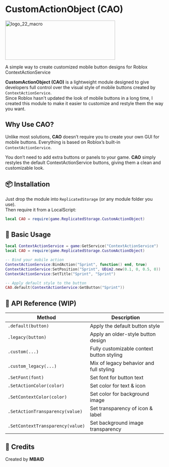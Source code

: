# CustomActionObject (CAO)

<img width="349" height="125" alt="logo_22_macro" src="https://github.com/user-attachments/assets/6ca7a63a-7bd7-4cac-9caf-3f2a9f4d9ee1" />

A simple way to create customized mobile button designs for Roblox ContextActionService

**CustomActionObject (CAO)** is a lightweight module designed to give developers full control over the visual style of mobile buttons created by `ContextActionService`.  
Since Roblox hasn't updated the look of mobile buttons in a long time, I created this module to make it easier to customize and restyle them the way you want.

## Why Use CAO?
Unlike most solutions, **CAO** doesn’t require you to create your own GUI for mobile buttons.
Everything is based on Roblox’s built-in `ContextActionService`.

You don’t need to add extra buttons or panels to your game.
**CAO** simply restyles the default ContextActionService buttons, giving them a clean and customizable look.

## 📦 Installation

Just drop the module into `ReplicatedStorage` (or any module folder you use).  
Then require it from a LocalScript:

```lua
local CAO = require(game.ReplicatedStorage.CustomActionObject)
```
## 🔧 Basic Usage
```lua
local ContextActionService = game:GetService("ContextActionService")
local CAO = require(game.ReplicatedStorage.CustomActionObject)

-- Bind your mobile action
ContextActionService:BindAction("Sprint", function() end, true)
ContextActionService:SetPosition("Sprint", UDim2.new(0.1, 0, 0.5, 0))
ContextActionService:SetTitle("Sprint", "Sprint")

-- Apply default style to the button
CAO.default(ContextActionService:GetButton("Sprint"))
```

## 📄 API Reference (WIP)

| Method                           | Description                               |
| -------------------------------- | ----------------------------------------- |
| `.default(button)`               | Apply the default button style            |
| `.legacy(button)`                | Apply an older-style button design        |
| `.custom(...)`                   | Fully customizable context button styling |
| `.custom_legacy(...)`            | Mix of legacy behavior and full styling   |
| `.SetFont(font)`                 | Set font for button text                  |
| `.SetActionColor(color)`         | Set color for text & icon                 |
| `.SetContextColor(color)`        | Set color for background image            |
| `.SetActionTransparency(value)`  | Set transparency of icon & label          |
| `.SetContextTransparency(value)` | Set background image transparency         |


## 💬 Credits
Created by **MBAID**
